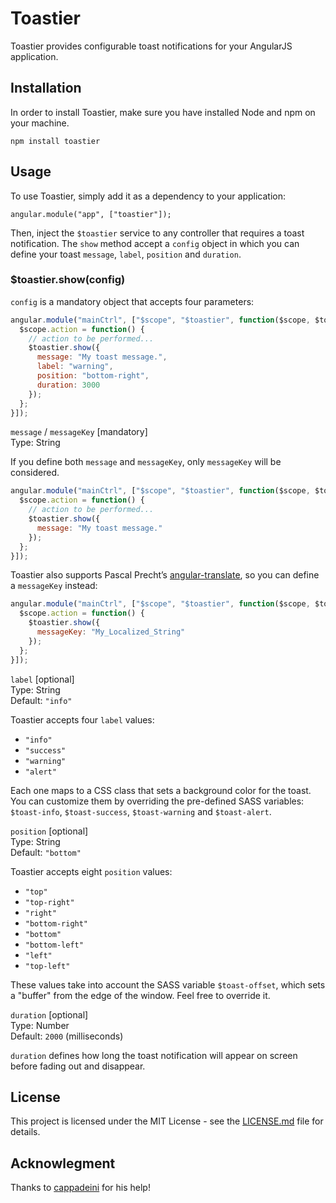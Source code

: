 # Toastier

Toastier provides configurable toast notifications for your AngularJS application.

## Installation

In order to install Toastier, make sure you have installed Node and npm on your machine.

```
npm install toastier
```

## Usage

To use Toastier, simply add it as a dependency to your application:

```
angular.module("app", ["toastier"]);
```

Then, inject the `$toastier` service to any controller that requires a toast notification. The `show` method accept a `config` object in which you can define your toast `message`, `label`, `position` and `duration`.

### $toastier.show(config)

`config` is a mandatory object that accepts four parameters:

```javascript
angular.module("mainCtrl", ["$scope", "$toastier", function($scope, $toastier) {
  $scope.action = function() {
    // action to be performed...
    $toastier.show({
      message: "My toast message.",
      label: "warning",
      position: "bottom-right",
      duration: 3000
    });
  };
}]);
```

`message` / `messageKey` [mandatory]  
Type: String

If you define both `message` and `messageKey`, only `messageKey` will be considered.

```javascript
angular.module("mainCtrl", ["$scope", "$toastier", function($scope, $toastier) {
  $scope.action = function() {
    // action to be performed...
    $toastier.show({
      message: "My toast message."
    });
  };
}]);
```

Toastier also supports Pascal Precht&#8217;s <a href="https://angular-translate.github.io/" target="_blank">angular-translate</a>, so you can define a `messageKey` instead:

```javascript
angular.module("mainCtrl", ["$scope", "$toastier", function($scope, $toastier) {
  $scope.action = function() {
    $toastier.show({
      messageKey: "My_Localized_String"
    });
  };
}]);
```

`label` [optional]  
Type: String  
Default: `"info"`

Toastier accepts four `label` values:
- `"info"`
- `"success"`
- `"warning"`
- `"alert"`

Each one maps to a CSS class that sets a background color for the toast. You can customize them by overriding the pre-defined SASS variables: `$toast-info`, `$toast-success`, `$toast-warning` and `$toast-alert`.

`position` [optional]  
Type: String  
Default: `"bottom"`

Toastier accepts eight `position` values:
- `"top"`
- `"top-right"`
- `"right"`
- `"bottom-right"`
- `"bottom"`
- `"bottom-left"`
- `"left"`
- `"top-left"`

These values take into account the SASS variable `$toast-offset`, which sets a "buffer" from the edge of the window. Feel free to override it.

`duration` [optional]  
Type: Number  
Default: `2000` (milliseconds)

`duration` defines how long the toast notification will appear on screen before fading out and disappear.

## License

This project is licensed under the MIT License - see the [LICENSE.md](LICENSE.md) file for details.

## Acknowlegment

Thanks to [cappadeini](https://github.com/cappadeini) for his help!
